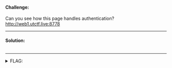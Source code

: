 #### Challenge:

Can you see how this page handles authentication? http://web1.utctf.live:8778

---

#### Solution:

```bash
```

---

<details><summary>FLAG:</summary>

```
utflag{b33n_th3r3_s0uRc3d_th4t}
```

</details>
<br/>
